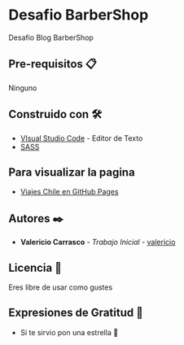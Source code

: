 # Desafio BarberShop

Desafio Blog BarberShop

## Pre-requisitos 📋

Ninguno

## Construido con 🛠

* [VIsual Studio Code](https://code.visualstudio.com/) - Editor de Texto
* [SASS](https://sass-lang.com/)

## Para visualizar la pagina

* [Viajes Chile en GitHub Pages](https://valericio.github.io/barberShop/)

## Autores ✒️

* **Valericio Carrasco** - *Trabajo Inicial* - [valericio](https://github.com/valericio)
 
## Licencia 📄

Eres libre de usar como gustes

## Expresiones de Gratitud 🎁

* Si te sirvio pon una estrella 📢
